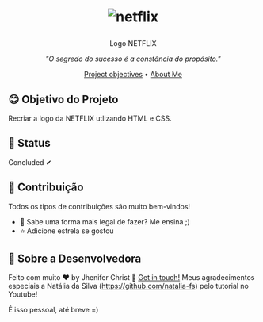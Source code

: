 <h1 align="center">
  
  ![netflix](https://user-images.githubusercontent.com/85563316/159063864-5a28737f-52ee-49e3-8812-6bb966a4eb6c.png)

</h1>

<p align="center">Logo NETFLIX</p>

<p align="center"><i>"O segredo do sucesso é a constância do propósito."</i> </p>


<p align="center">
  <a href="#blush-project-objectives">Project objectives</a> •
  <a href="#art-about-me">About Me</a>
</p>


## :blush: **Objetivo do Projeto**

Recriar a logo da NETFLIX utlizando HTML e CSS.

## 🚀 **Status**

Concluded ✔


## :handshake: **Contribuição**

Todos os tipos de contribuições são muito bem-vindos!

-   🐛 Sabe uma forma mais legal de fazer? Me ensina ;)
-   ⭐️ Adicione estrela se gostou


## :art: **Sobre a Desenvolvedora**

Feito com muito ♥ by Jhenifer Christ :wave: [Get in touch!](https://www.linkedin.com/in/jjheniferchrist/)
Meus agradecimentos especiais a Natália da Silva (https://github.com/natalia-fs) pelo tutorial no Youtube!

É isso pessoal, até breve =)
